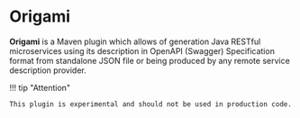 # Origami

**Origami** is a Maven plugin which allows of generation Java RESTful microservices using its description in OpenAPI (Swagger) Specification format from standalone JSON file or being produced by any remote service description provider.

!!! tip "Attention"
    
    This plugin is experimental and should not be used in production code.
